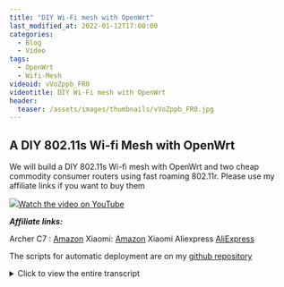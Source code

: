 ```yaml
---
title: "DIY Wi-Fi mesh with OpenWrt"
last_modified_at: 2022-01-12T17:00:00
categories:
  - Blog
  - Video
tags:
  - OpenWrt
  - Wifi-Mesh
videoid: vVoZppb_FR0
videotitle: DIY Wi-Fi mesh with OpenWrt
header:
  teaser: /assets/images/thumbnails/vVoZppb_FR0.jpg
---
```


## A DIY 802.11s Wi-fi Mesh with OpenWrt

We will build a DIY 802.11s Wi-fi mesh with OpenWrt and two cheap commodity consumer routers using fast roaming 802.11r. Please use my affiliate links if you want to buy them

<a href="https://www.youtube.com/watch?v={{page.videoid}}"><img src="/assets/images/thumbnails/{{page.videoid}}.jpg">Watch the video on YouTube</a>

***Affiliate links:***

Archer C7 : <a href="https://www.amazon.com/gp/search?ie=UTF8&tag=onemarcfift04-20&keywords=B00CEB53MS">Amazon</a>
Xiaomi: <a href="https://www.amazon.com/gp/search?ie=UTF8&tag=onemarcfift04-20&keywords=B07WDLJWQG">Amazon</a>
Xiaomi Aliexpress <a href="https://s.click.aliexpress.com/e/_As8RrM">AliExpress</a> 

The scripts for automatic deployment are on my 
<a href="https://github.com/onemarcfifty/openwrt-mesh">github repository</a>
<details>
	<summary>Click to view the entire transcript</summary>
Today we will build a true Wi-fi mesh with two commodity consumer grade Wi-fi routers. One is the TP-Link Archer C7 and the other one is the Xiaomi mi router 4a gigabit edition. You can get both in the 20 to 50 Dollars range each and hence build yourself a Wi-fi mesh with three nodes far below 100 Dollars. You may of course use any other device that is supported. Please see my affiliate links in the description if you want to buy them. Many thanks.

The mesh configuration on OpenWrt is done in two or three clicks really. But we do have to prepare a couple of things. First off, you should make sure that your hardware actually supports mesh_point mode. In order to do this, you would need to ssh into the router and run iw list and search for mesh. If you are however using one of those devices listed here, then you should be quite safe.

Let’s go and configure the first router. This will be the device that is connected to the internet. The gateway of our mesh. I use the Archer C7 for this. So we have Internet connection on the WAN port and we plug in our PC on the LAN port. By default, the LAN interface provides IP addresses over DHCP in the 192.168.1.x range and the router itself has the IP 192.168.1.1. I assume that you are using DHCP on your PC so you should get an IP address in that range automatically.

Next we need to check on the software prerequisites. In the OpenWrt GUI which is called luci, this is done under System and then Software. Usually a consumer grade Wi-fi router does not have a lot of memory. Therefore, the number and type of software packages that are installed on it strive to be rather small and don’t necessarily provide all features. The software packages that provide Wi-fi on OpenWrt start with wpad. And as you can see there is one that is already installed and also there are a couple of others which provide more features such as – you may have guessed – mesh. If you don’t see any packages here, then click on “Update lists”. The ones that provide mesh here are the full featured packages down here and the wpad-mesh packages here. So we need to chose one of them. Let’s use wpad-mesh-openssl for example. Now, when you try to install this and you did not tick the box “overwrite files from other packages” then you might get an error message saying that there is a conflict with an already installed package. So we need to remove it first. That can be done on the “installed” tab here. Please – when you do this make sure that you are connected to the device with a wire as this will kill the Wi-fi. So let me uninstall all conflicting packages here. Then go back to the “Available” tab and install the right wpad package. Perfect. All done. At this point the safest bet is to reboot the wifi router by clicking on system then reboot. The reason is that the old version of the files might still be in use. On the command line you could do a combination of wifi down then /etc/init.d/wpad stop then opkg remove on the obsolete packages and an opgk install on the new one, followed by wpad start and wifi up. You may do that if you can’t reboot your router for example because of the kids ;-)

(logo)

Cool, my first Wi-fi router has rebooted and it is now using the new version of wpad. If we check in the Software section again then we can see the newly installed package here. You may notice that the amount of free space that you have available on your router has decreased by the size of the package. OpenWrt has not freed up the memory for the package that you have uninstalled. That’s normal and related to the fact that the firmware is located in a read-only block device and the new package is just put into a read-write partition that is mounted as an overlay file system. Keep that in mind when you install software on a router – you may quickly run out of memory.

Awesome, now let’s configure the mesh. We go to network-wireless, then the radio we want to use and click on add here. I will use the 2.4 GHz radio in a first step. You can of course also use the 5 GHz radio or we can later add a second mesh on the 5 GHz if we want to. I’ll talk about the pros and cons of the two bands later. On the general tab down here we need to select 802.11s in the mode field. IEEE 802.11s is the name of the underlying standard for mesh. Next we give it a name or ID – that will be the SSID which will be visible on the air and we have to select a network. Now – the network that you select here in fact corresponds to the names of interfaces that you can see on the network then interfaces section. I set this to LAN on my main router – so the mesh will be bridged to my LAN network. If you have network segmentation like I showed in my previous videos then you would also see guest, iot and potentially a couple more here – do NOT select multiple networks here. The mesh can not do VLANs – we will do this in the second and third episode. For the time being we will just work with one network. 

Last but not least I will have to go to the wireless security tab and chose the encryption. For the mesh we have two choices here. We can chose SAE or none. SAE is short for Simultaneous Authentication of Equals and provides ad hoc two-way encryption. If we chose none then the traffic would be unencrypted. If we want to have encryption then the only choice that is valid here is WPA3-SAE. Theoretically we could also use WPA2 and add the SAE encryption manually. But here let’s just use WPA3-SAE. 

That’s it – save and apply. Now let’s go to the second access point. For this I will use the Xiaomi mi router which I have bought for one of the previous videos. This device will only serve as a so called dumb access point, so it should not act as a router but rather only have access point functionality. Therefore we will need to do a couple of additional steps which in fact have nothing to do with Wi-fi mesh but rather with removing unneeded functionality. The reason I will do this is so that I can use features like fast roaming later. If you have followed my previous videos then you probably already have done that. But I wanted to provide the newcomers with a working out-of-the-box configuration in this episode here. 

For your convenience I am providing a script that automates these steps on my github repository. So you could as well just ssh into the router and copy paste the script into the ssh window. That will come in handy if you want to configure not only two but let’s say 5 or 10 devices.

Both routers by default have the 192.168.1.1 address. In order to avoid conflicts during the configuration, please do now disconnect your PC from the first router and connect your PC to a LAN port of the second router. Do not connect both routers to each other yet.

Now we log into luci and go to network-interfaces. Next to the LAN interface click on edit. We need to give the LAN interface a different IP address in the same subnet like our main router. In order to do this we have two possibilities. We could either use a fixed IP address in the same subnet, for example 192.168.1.2. In this case we would also need to tell it about the first router in the IPv4 gateway field and we would need to go to the “DHCP Server” tab and tick the box “Ignore Interface”. Or – we just set the interface to be a dhcp client. The advantage of this is that we get all the settings like DNS Server and default gateway etc. from the main router. The disadvantage is that we would need to find out the new IP address which it gets from the main router before we can reconnect to it. Let’s do that. Change the protocol to DHCP client, click on save. Once you click on “Save” and then “Save and apply” the router will change its IP address, that means that we will now lose connectivity. If we did nothing, then the changes would be reverted back within 90 seconds. Now we have 90 seconds to reconnect before luci reverts the changes. Now please plug in the cable going to the LAN port of your main router into the second LAN port of the second router, so in other words please connect the LAN ports of the routers to each other. Like it is shown here.

If you now browse to the 192.168.1.1 address then you will be looking at the first router. And down here somewhere you should see the second router appearing. Browse to the IP address that is shown there. That’s the new IP address of your second router. You should now get a message saying that the changes have been applied. 

Cool. We’re nearly done with preparations. We just need to remove some more unneeded stuff from the second Access point such as the WAN interfaces, DHCP Server, DNS Server and Firewall.

Under network-Interfaces I can now delete all unused interfaces, so I can delete the WAN and WAN6 interface. So now we only have the LAN interface in the list which in fact will later be connected to the mesh directly. The WAN zone only exists on the first router which is connected to the Internet. Actually we can now even assign the wan switch port of this device to the lan interface. In order to do this we go to this devices tab here and click on “configure” next to the br-lan bridge. Add the wan port and then save and apply. Just two more tiny things and we are done with housekeeping on the access point. Go to network-firewall and delete all zones. Then go to System-Startup and click on the “enabled” button next to dnsmasq, odhcpd and firewall. These operations disable the firewall and the dns and dhcp server. Save and apply. To make sure that they are really stopped click on the stop button next to them.

Awesome. This part was really just related to turning the second router into a dumb access point. We don’t want it to act as a router but just as an additional access point in our LAN and ultimately in our Wi-Fi mesh network.

Now let’s follow exactly the same procedure like on the first device - remove the old wpad, install the new one, go to wireless, add the mesh. Select the LAN network down here. Again – make sure that you are on the same band and channel like the first router here. Once I click on “Save and Apply” then we should see the other mesh point here in the associated stations list. If you don’t see the other mesh point here then the safest bet again would be to quickly reboot both routers in order to make sure that the new config is properly applied on both. In addition to that, you could ssh into the router and run logread -f while you restart the interfaces in order to see if it wants to tell you something.


Awesome. Now we have the two routers connected with the Wi-fi mesh. Let’s remove the wire between the two routers and see if we can do basic connectivity. Go to Network – then Diagnostics – and ping the other router’s address, by default 192.168.1.1. If that goes OK then try to ping OpenWrt.org. If that also goes OK then we are good to proceed. Just one more thing here. When you reboot the second access point then most probably it will get assigned a new IP address because the MAC address of the Wifi interface is different from the MAC of the Ethernet interface. Please do double check on the status page of your first router. Mine got the dot 132 address over the Ethernet and then received the dot 131 address over the mesh. Just another remark here – the meshes show “Encryption: None” on the wireless page of the Xiaomi but they should be encrypted. On my Archer C7 they do properly show WPA3 SAE. I guess that’s a bug in luci. Actually that leads me to a CALL TO ACTION – I need you to get involved again. I am not using Mesh here at home a lot – so I can’t really tell you guys if it is stable, reliable, performant etc. So I would be curious to learn from you if you are using Wi-fi mesh with OpenWrt and if you can say anything about long term reliability and performance. Please drop me a comment and also tell me which hardware you are using for the mesh – many thanks again!

Perfect! Now we have the main router connected to the internet on the WAN side and to the mesh on the LAN side. The second access point is connected to the Mesh which is bridged to all ports at the back of the device. The last thing that we need to do is to actually turn both devices into Wi-Fi access points. 

Let’s go to Network – then Wireless and add a wireless network here. I will call it my-wifi, add it to the lan network, select wpa2-psk as security level and give it a secret password. You may actually add that Wi-fi to all adapters on all bands. If you want to use fast roaming as well then just tick the box next to 802.11r fast roaming, type in the exact same mobility domain on all devices and change the FT protocol to FT over the air. That’s pretty much it. Do the same exact config on both devices and all additional devices you want to add. You may chose different radio channels on the radio band that is NOT connected to the mesh. As in my example the mesh is on the 2.4 GHz band, I could therefore serve Wi-fi to my clients in the 5 GHz band on different channels.

If everything went well then you can now connect to one of the access points and actually you may remove the Ethernet cable that runs to your PC from the second access point – it can now run standalone as a full wireless mesh access point with fast roaming capabilities. In a nutshell, the config is pretty similar to what I showed in my fast roaming video – just now the access points are interconnected via mesh rather than Ethernet.

Awesome. If you want to add a third, fourth or fifth access point then do the above for each one of them. 

Alternatively use the script from my github repository which in fact automates the steps.

Why have I chosen the 2.4 GHz band as a back haul for the mesh rather than the faster 5 GHz band ? Well, the 2.4 GHz band might be crowded and also provide less bandwidth but in certain situations it does have a number of advantages. Such as it can more easily penetrate walls and other obstacles. So if there is a concrete wall between the Access points then you might get better connectivity on the lower frequencies of the 2.4 GHz band rather than the 5 GHz band. You might even use a directional antenna to improve connectivity between the access points such as the 99 cents Yagi Uda antenna made of paperclips and foam which I showed in my second ever video. Link up here. To me it doesn’t matter because as I am using fixed channels 1 on one side of the house and 11 on the other side for many many years all the conflicting access points in the neighborhood have moved to other channels over the years. As I have so many SSIDs on each radio that actually makes that channels look crowded to others. Also – my Internet connection only provides 100 Mbits so the 2.4 GHz is totally OK as a backbone for me. I need to admit that the density of Wi-fi networks is not very high where I live – if you live in an apartment in a big city then this might be a totally different situation and It might be better for you to chose the 5 GHz band as a backbone.

Last but not least let’s talk about some basic troubleshooting steps. If ever the stations can’t associate then the best thing to do is to double-check on everything – channel, SSID, password and the like plus in order to get more information ssh into the router and use the logread -f command to see log messages. They will give you hints on what went wrong. Rebooting the router might help as well just to make sure that all changes are taken into consideration properly.

That’s it for today. In the next episodes we will see how we can overcome some limitations of the concept of this episode. In fact we can not use VLANs over the mesh at the moment, that means that if we want to build a guest Wi-Fi over the mesh then we would have to tunnel VLANs over the mesh to the second access point. We will do this in the next episode. In the third episode we will look into more advanced options using the batman-adv protocol and maybe I will do a fourth episode with some additional use cases such as a wireless mesh managed switch. Either way, make sure that you bookmark my channel page or even better – do subscribe to my channel so you will be notified if a new episode comes out. But before everything else – Many thanks for watching. Likes and comments are appreciated – stay safe, stay healthy, bye for now! 
</details>